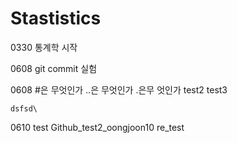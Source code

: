 # Stastistics

0330 통계학 시작


0608 git commit 실험

0608 #은 무엇인가
    ..은 무엇인가
    .은무 엇인가
    test2
    test3

    dsfsd\

0610    test
    Github_test2_oongjoon10
    re_test